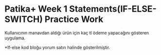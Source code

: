 # Patika+ Week 1 Statements(IF-ELSE-SWITCH) Practice Work

Kullanıcının manavdan aldığı ürün için kaç tl ödeme yapacağını gösteren uygulama.   

*If-else kod bloğu yorum satırı halinde gösterilmiştir.

